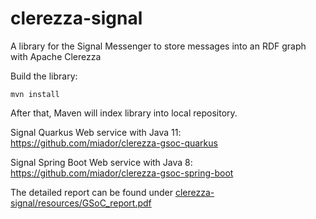 # clerezza-signal
A library for the Signal Messenger to store messages into an RDF graph with Apache Clerezza

Build the library:

`mvn install`

After that, Maven will index library into local repository.

Signal Quarkus Web service with Java 11: https://github.com/miador/clerezza-gsoc-quarkus

Signal Spring Boot Web service with Java 8: https://github.com/miador/clerezza-gsoc-spring-boot

The detailed report can be found under [clerezza-signal/resources/GSoC_report.pdf](https://github.com/miador/clerezza-signal/blob/main/resources/GSoC_report.pdf)
